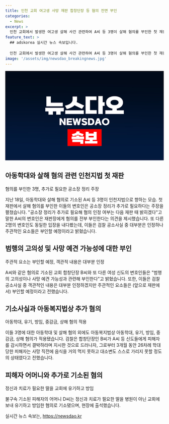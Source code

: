 ```yaml
---
title: 인천 교회 여고생 사망 재판 합창단장 등 혐의 전면 부인
categories:
  - News
excerpt: >
  인천 교회에서 발생한 여고생 살해 사건 관련하여 A씨 등 3명이 살해 혐의를 부인한 첫 재판이 열렸다. 아동학대 사건으로 기소된 피해자 어머니도 법정에 출석했으며, 사건 관련하여 불구속 기소된 인물도 있다. 피의자들은 해당 사건의 주관적인 부분을 부인하며, 공소사실은 대부분 인정하겠다는 입장이다. 사건의 심각성과 피해자의 상태에 대한 세부적인 내용이 포함돼 있다.
feature_text: >
  ## adskorea 실시간 뉴스 속보입니다.

  인천 교회에서 발생한 여고생 살해 사건 관련하여 A씨 등 3명이 살해 혐의를 부인한 첫 재판이 열렸다. 아동학대 사건으로 기소된 피해자 어머니도 법정에 출석했으며, 사건 관련하여 불구속 기소된 인물도 있다. 피의자들은 해당 사건의 주관적인 부분을 부인하며, 공소사실은 대부분 인정하겠다는 입장이다. 사건의 심각성과 피해자의 상태에 대한 세부적인 내용이 포함돼 있다.
image: '/assets/img/newsdao_breakingnews.jpg'
---
```


<p><img src="/assets/img/newsdao_breakingnews.jpg" alt="adskorea 속보" /></p>

<h2 data-ke-size="size26">아동학대와 살해 혐의 관련 인천지법 첫 재판</h2>

<p>혐의를 부인한 3명, 추가로 필요한 공소장 정리 주장</p>

<p data-ke-size="size16">지난 18일, 아동학대와 살해 혐의로 기소된 A씨 등 3명이 인천지법으로 향하는 모습. 첫 재판에서 살해 혐의를 부인한 이들의 변호인은 공소장 정리가 추가로 필요하다는 주장을 펼쳤습니다. "공소장 정리가 추가로 필요해 혐의 인정 여부는 다음 재판 때 밝히겠다"고 말한 A씨의 변호인은 재판장에게 혐의를 전부 부인한다는 의견을 제시했습니다. 또 다른 2명의 변호인도 동일한 입장을 내다봤는데, 이들은 검찰 공소사실 중 대부분은 인정하나 주관적인 요소들은 부인할 예정이라고 밝혔습니다.</p>

<h2 data-ke-size="size26">범행의 고의성 및 사망 예견 가능성에 대한 부인</h2>

<p>주관적 요소는 부인할 예정, 객관적 내용은 대부분 인정</p>

<p data-ke-size="size16">A씨와 같은 혐의로 기소된 교회 합창단장 B씨와 또 다른 여성 신도의 변호인들은 "범행의 고의성이나 사망 예견 가능성과 관련해 부인한다"고 밝혔습니다. 또한, 이들은 검찰 공소사실 중 객관적인 내용은 대부분 인정하겠지만 주관적인 요소들은 (앞으로 재판에서) 부인할 예정이라고 전했습니다.</p>

<h2 data-ke-size="size26">기소사실과 아동복지법상 추가 혐의</h2>

<p>아동학대, 유기, 방임, 중감금, 상해 혐의 적용</p>

<p data-ke-size="size16">이들 3명에 대한 아동학대 및 살해 혐의 외에도 아동복지법상 아동학대, 유기, 방임, 중감금, 상해 혐의가 적용됐습니다. 검찰은 합창단장인 B씨가 A씨 등 신도들에게 피해자를 감시하면서 결박하라며 지시한 것으로 드러나자, 그로부터 3개월 동안 26차례 학대 당한 피해자는 사망 직전에 음식을 거의 먹지 못하고 대소변도 스스로 가리지 못할 정도의 상태였다고 전했습니다.</p>

<h2 data-ke-size="size26">피해자 어머니와 추가로 기소된 혐의</h2>

<p>정신과 치료가 필요한 딸을 교회에 유기하고 방임</p>

<p data-ke-size="size16">불구속 기소된 피해자의 어머니 D씨는 정신과 치료가 필요한 딸을 병원이 아닌 교회에 보내 유기하고 방임한 혐의로 기소됐으며, 현장에 출석했습니다.</p>
실시간 뉴스 속보는, <a href="https://newsdao.kr" rel="dofollow">https://newsdao.kr</a>


